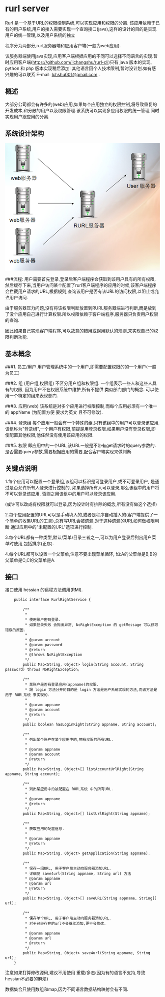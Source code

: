 rurl server
====

Rurl 是一个基于URL的权限控制系统,可以实现应用和权限的分离.
该应用依赖于已有的用户系统,用户的接入需要实现一个查询接口(java),这样的设计的目的是实现用户的统一管理,以及用户系统的独立

程序分为两部分,rurl服务器端和应用客户端(一般为web应用).

该服务器端使用java实现,应用客户端根据应用的不同可以选择不同语言的实现.暂时应用客户端(https://github.com/lichangshu/rurl-cli)只有 java 版本的实现, python 和 php 版本实现稍后添加!
其他语言因个人技术限制,暂时没计划.如有感兴趣的可以联系 E-mail: lchshu001@gmail.com .

概述
----------

大部分公司都会有许多的(web)应用,如果每个应用独立的权限控制,将导致重复的开发成本,和分散的用户以及权限管理.该系统可以实现多应用权限的统一管理,同时实现用户跟应用的分离.

系统设计架构
----------

![image](https://github.com/lichangshu/rurl/raw/master/doc/sys.jpg)

###流程:
用户需要首先登录,登录后客户端程序会获取到该用户具有的所有权限,然后缓存下来,当用户访问某个配置了rurl客户端程序的应用的时候,该客户端程序会拦截用户请求的URL,根据规则,查询该用户是否有该URL的访问权限,以阻止或允许用户访问.

由于服务器压力问题,没有将该权限判断放置到RURL服务器端进行判断,而是放到了没个应用自己进行计算权限.所以权限依赖于客户端程序,服务器只负责用户权限的查询.

因此如果自己实现客户端程序,可以故意的错用或误用默认的规则,来实现自己的权限判断功能.

基本概念
-----------
###1. 员工/用户
用户管理系统中的一个用户,即需要配置权限的的一个用户(一般为员工)

###2. 组 (用户组,权限组)
不区分用户组和权限组. 一个组表示一些人和这些人具有的权限, 因为用户不在权限系统中维护,所有不提供 类似部门部门的概念. 可以使用一个特定的组来表现部门.

###3. 应用(web)
该系统是对多个应用进行权限控制,而每个应用必须有一个唯一的 appName (为配置方便 要求为英文 且不可修改).

###4. 登录组
每个应用一般会有一个特殊的组,只有该组中的用户可以登录该应用,该组称为"登录组",一个用户有权限,前提是用登录权限.如果用户没有登录权限,即使配置其他权限,他任然没有使用该应用的权限.

###5. 权限
即应用中的一个URL,该URL一般是不带有get请求时的query参数的.是否需要query参数,需要根据应用的需要,配合客户端实现来做判断.

关键点说明
--------------------

1.每个应用可以配置一个登录组,该组可以标识是可登录用户,或不可登录用户, 是通过是否允许所有人登录进行控制的, 如果选择所有人可以登录,那么该组中的用户将不可以登录该应用, 否则之用该组中的用户可以登录该应用.

(或许可以改成有权限就可以登录,因为设计时有排除的概念,所有没有做这个选择)

2.每个应用配置的URL可以是手动填入的,或者是程序自动插入的(客户端提供了一个简单的收集URL的工具),总有写URL会被遗漏,对于这种遗漏的URL如何做权限判断.通过应用中的"未配置的URL"选项进行控制.

3.每个URL都有一种类型,默认/菜单/目录三者之一,可以为用户登录后列出用户菜单时使用,包括排序(正序).

4.每个URL都可以设置一个父菜单,注意不要出现菜单循环, 如:A的父菜单是B,B的父菜单是C,C的父菜单是A.

接口
---------------------
接口使用 hessian 的远程方法调用(RMI).


		public interface RurlRightService {

			/**
			 * 
			 * 使用账户密码登录.
			 * 如果登录失败 会抛出异常, NoRightException 的 getMessage 可以获取错误的原因.
			 * 
			 * @param account
			 * @param password
			 * @return
			 * @throws NoRightException 
			 */
			public Map<String, Object> login(String account, String password) throws NoRightException;

			/**
			 * 某账户是否有登录应用(appname)的权限.
			 * 跟 login 方法分开的目的是 login 方法是用户系统实现的方法,而该方法是用于 RURL系统 来实现的.
			 * 
			 * @param appname
			 * @param account
			 * @return 
			 */
			public boolean hasLoginRight(String appname, String account);

			/**
			 * 列出某个账户在某个应用中的,拥有权限的所有URL.
			 * 
			 * @param appname
			 * @param account
			 * @return 
			 */
			public Map<String, Object>[] listAccountUrlRight(String appname, String account);

			/**
			 * 列出某应用中的被配置在 RURL系统 中的所有URL.
			 * 
			 * @param appname
			 * @return 
			 */
			public Map<String, Object>[] listUrlRight(String appname);

			/**
			 * 获取应用的配置信息.
			 * 
			 * @param appname
			 * @return 
			 */
			public Map<String, Object> getApplication(String appname);

			/**
			 * 保存一组URL, 用于客户端主动向服务器添加URL.
			 * 详细见 save4url(String appname, String url) 方法
			 * @param appname
			 * @param url
			 * @return 
			 */
			public Map<String, Object>[] saveURL(String appname, String[] url);

			/**
			 * 保存单个URL, 用于客户端主动向服务器添加URL.
			 * 对于已经存在的url不会继续添加,更不会修改.
			 * 
			 * @param appname
			 * @param url
			 * @return 
			 */
			public Map<String, Object> save4url(String appname, String url);
		}

注意如果打算修改源码,建议不用使用 重载/多态(因为有的语言不支持,导致hessian不必要的麻烦)

数据集合只使用数组和map,因为不同语言数据结构映射会有不同.


